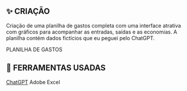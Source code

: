 ## :sparkles: CRIAÇÃO

Criação de uma planilha de gastos completa com uma interface atrativa com gráficos para acompanhar as entradas, saídas e as economias. 
A planilha contém dados fictícios que eu peguei pelo ChatGPT.

PLANILHA DE GASTOS


## :wrench: FERRAMENTAS USADAS

[ChatGPT](https://chatgpt.com/)
Adobe Excel

